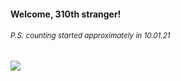 #### Welcome, 310th stranger!

###### <sup>P.S. counting started approximately in 10.01.21</sup>

<img src="https://kraftwerk28.pp.ua/vcnt.png"></img>
